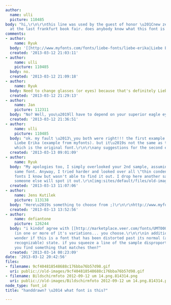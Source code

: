 ```yaml
---
author:
  name: ulli
  picture: 110485
body: "hi,\r\n\r\nthis line was used by the guest of honor \u201Cnew zealand\u201D
  at the last frankfurt book fair. does anybody know what this font is called?\r\n\r\nthanks.\r\nbest,\r\n/ulli."
comments:
- author:
    name: Ryuk
  body: '[[http://www.myfonts.com/fonts/liebe-fonts/liebe-erika|Liebe Erika]]'
  created: '2013-03-12 21:03:11'
- author:
    name: ulli
    picture: 110485
  body: no.
  created: '2013-03-12 21:09:18'
- author:
    name: Ryuk
  body: Need to change glasses (or eyes) because that's definitely Liebe Erika :)
  created: '2013-03-12 21:29:13'
- author:
    name: Jan
    picture: 112311
  body: "No? Well, you\u2019ll have to depend on your superior eagle eyes then."
  created: '2013-03-12 21:36:51'
- author:
    name: ulli
    picture: 110485
  body: "ok. my fault \u2013\_you both were right!!! the first example is definitely
    Liebe Erika (example from myfonts). but it\u2019s not the same as the second sample
    which is the original font.\r\n\r\nany suggestions for the second example?"
  created: '2013-03-13 09:01:09'
- author:
    name: Ryuk
  body: "My apologies too, I simply overlooked your 2nd sample, assuming it was the
    same font. Anyway, I tried harder and looked over all \"thin condensed handwritten\"
    fonts I know but wasn't able to find it out. I drop here another sample, may be
    someone else will spot it out.\r\n[img:sites/default/files/old-images/Untitled-1_4986.png]"
  created: '2013-03-13 11:07:06'
- author:
    name: Jens Kutilek
    picture: 113138
  body: "Here\u2019s something to choose from ;)\r\n\r\nhttp://www.myfonts.com/users/ubjduiig5y/albums/602372/"
  created: '2013-03-13 13:52:56'
- author:
    name: defiantone
    picture: 126244
  body: "i kindof agree with [[http://marketplace.veer.com/fonts/UMT0001038?cid=aff[626009]&NonEncodedURL=http%3a%2f%2fmarketplace.veer.com%2ffonts%2fUMT0001038|Strangelove]]
    (in one or more of it's variations... you choose.\r\n\r\nin addition, i sortof
    wonder if this is a font that has been distorted past its normal (and possibly
    recognizable) state. if you squeeze a line of the sample disproportionally, can
    you find something that matches then?"
  created: '2013-03-14 00:23:09'
date: '2013-03-12 20:42:56'
files:
- filename: 9cf404818548688c176bba76b57d98.gif
  uri: public://old-images/9cf404818548688c176bba76b57d98.gif
- filename: Bildschirmfoto 2012-09-12 um 14.png.814314.png
  uri: public://old-images/Bildschirmfoto 2012-09-12 um 14.png.814314.png
node_type: font_id
title: "handdrawn? \u2014 what font is this?"

---
```

